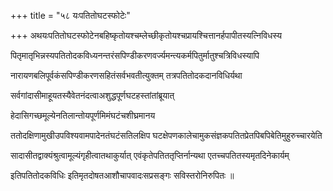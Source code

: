 +++
title = "५८ यःपतितोघटस्फोटेः"

+++
अथयःपतितोघटस्फोटेनबहिष्कृतोयश्चम्लेच्छीकृतोयश्चप्रायश्चित्तानर्हपापीतस्यत्निविधस्य

पितृमातृभिन्नस्यपतितोदकविध्यनन्तरंसपिण्डीकरणवर्ज्यमन्त्यकर्मपितुर्मातुश्चत्रिविधस्यापि

नारायणबलिपूर्वकंसपिण्डीकरणसहितंसर्वभवतीत्युक्तम् तत्रपतितोदकदानविधिर्यथा

सर्वगांदासीमाहूयतस्यैवेतनंदत्वाअशुद्धपूर्णघटहस्तांतांब्रूयात्

हेदासिगच्छमूल्येनतिलान्तोयपूर्णमिमंघटंचशीघ्रमानय

ततोदक्षिणामुखीउपविश्यवामपादेनतंघटंसतिलक्षिप घटक्षेपणकालेचामुकसंज्ञकपतितप्रेतपिबपिबेतिमुहुरुच्चारयेति

सादासीतद्वाक्यंश्रुत्वामूल्यंगृहीत्वातथाकुर्यात् एवंकृतेपतिततृप्तिर्नान्यथा एतच्चपतितस्यमृतदिनेकार्यम्

इतिपतितोदकविधिः इतिमृतदोषतआशौचापवादःसप्रसङ्गः सविस्तरोनिरुपितः ॥
